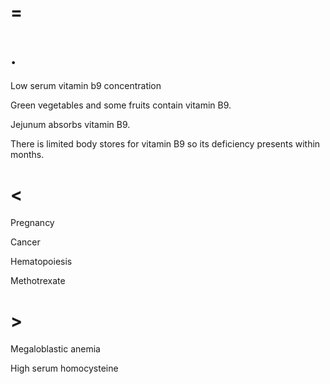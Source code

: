 # =

# .

Low serum vitamin b9 concentration

Green vegetables and some fruits contain vitamin B9.

Jejunum absorbs vitamin B9.

There is limited body stores for vitamin B9 so its deficiency presents within months.

# <

Pregnancy

Cancer

Hematopoiesis

Methotrexate

# >

Megaloblastic anemia

High serum homocysteine

